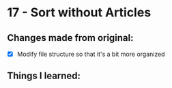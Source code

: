 # 17 - Sort without Articles

## Changes made from original:
- [x] Modify file structure so that it's a bit more organized

## Things I learned:
